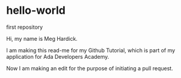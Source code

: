 # hello-world
first repository

Hi, my name is Meg Hardick.  

I am making this read-me for my Github Tutorial, which is part of my application for Ada Developers Academy.

Now I am making an edit for the purpose of initiating a pull request.

